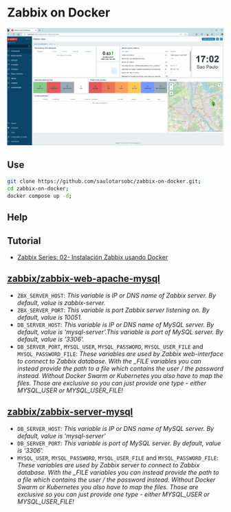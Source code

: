 # Zabbix on Docker

![alt text](./images/image.png)

## Use

```sh
git clone https://github.com/saulotarsobc/zabbix-on-docker.git;
cd zabbix-on-docker;
docker compose up -d;
```

## Help

## Tutorial

- [Zabbix Series: 02- Instalación Zabbix usando Docker](https://youtu.be/kD8FHo-OUbQ)

## [zabbix/zabbix-web-apache-mysql](https://hub.docker.com/r/zabbix/zabbix-web-apache-mysql)

- `ZBX_SERVER_HOST`: *This variable is IP or DNS name of Zabbix server. By default, value is zabbix-server.*
- `ZBX_SERVER_PORT`: *This variable is port Zabbix server listening on. By default, value is 10051.*
- `DB_SERVER_HOST`: *This variable is IP or DNS name of MySQL server. By default, value is 'mysql-server'.This variable is port of MySQL server. By default, value is '3306'.*
- `DB_SERVER_PORT`, `MYSQL_USER`, `MYSQL_PASSWORD`, `MYSQL_USER_FILE` and `MYSQL_PASSWORD_FILE`: *These variables are used by Zabbix web-interface to connect to Zabbix database. With the _FILE variables you can instead provide the path to a file which contains the user / the password instead. Without Docker Swarm or Kubernetes you also have to map the files. Those are exclusive so you can just provide one type - either MYSQL_USER or MYSQL_USER_FILE!*

## [zabbix/zabbix-server-mysql](https://hub.docker.com/r/zabbix/zabbix-server-mysql)

- `DB_SERVER_HOST`: *This variable is IP or DNS name of MySQL server. By default, value is 'mysql-server'*
- `DB_SERVER_PORT`: *This variable is port of MySQL server. By default, value is '3306'.*
- `MYSQL_USER`, `MYSQL_PASSWORD`, `MYSQL_USER_FILE` and `MYSQL_PASSWORD_FILE`: *These variables are used by Zabbix server to connect to Zabbix database. With the _FILE variables you can instead provide the path to a file which contains the user / the password instead. Without Docker Swarm or Kubernetes you also have to map the files. Those are exclusive so you can just provide one type - either MYSQL_USER or MYSQL_USER_FILE!*